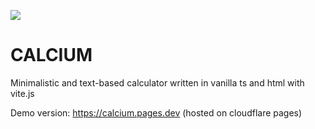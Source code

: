 ![](/images/icons/icon-512x512.png)
# CALCIUM

Minimalistic and text-based calculator written in vanilla ts and html with vite.js 

Demo version: https://calcium.pages.dev (hosted on cloudflare pages)

